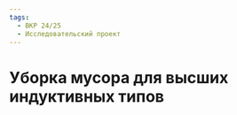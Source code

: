 ```yaml
---
tags:
  - ВКР 24/25
  - Исследовательский проект
---
```


# Уборка мусора для высших индуктивных типов
